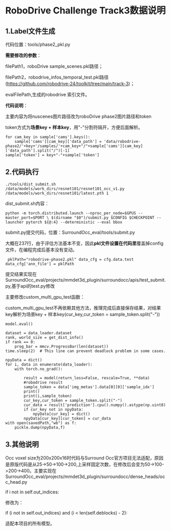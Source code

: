 # RoboDrive Challenge Track3数据说明

## 1.Label文件生成

代码位置：tools/phase2_pkl.py

**需要修改的参数**：

filePath1，roboDrive sample_scenes.pkl路径；

filePath2，robodrive_infos_temporal_test.pkl路径(https://github.com/robodrive-24/toolkit/tree/main/track-3)；

evalFilePath,生成的robodrive 索引文件。

**代码说明**：

主要内容为将nuscenes图片路径改为roboDrive phase2图片路径和token

token方式为**场景key + 样本key**，用"-"分割符隔开，方便后面解析。

```
for cam_key in sample['cams'].keys():
    sample['cams'][cam_key]['data_path'] = 'data/robodrive-phase2/'+key+'/samples/'+cam_key+"/"+sample['cams'][cam_key]['data_path'].split("/")[-1]
sample['token'] = key+"-"+sample['token']
```

## 2.代码执行

`./tools/dist_submit.sh /data/models/work_dirs/resnet101/resnet101_occ_v1.py /data/models/work_dirs/resnet101/latest.pth 1`

dist_submit.sh内容：

`python -m torch.distributed.launch --nproc_per_node=$GPUS --master_port=$PORT \
    $(dirname "$0")/submit.py $CONFIG $CHECKPOINT --launcher pytorch ${@:4} --deterministic --eval bbox`

submit.py提交代码，位置：SurroundOcc_eval/tools/submit.py

大概在237行，由于评估方法基本不变，因此**pkl文件设置在代码里**覆盖掉config文件，在编程完成后基本没有变动。

` pklPath="robodrive-phase2.pkl"
 data_cfg = cfg.data.test
 data_cfg['ann_file'] = pklPath`

提交结果实现在SurroundOcc_eval/projects/mmdet3d_plugin/surroundocc/apis/test_submit.py,基于api的test.py修改

主要修改custom_multi_gpu_test函数：

custom_multi_gpu_test不再依赖其他方法，推理完成后直接保存结果，对结果key解析为场景key + 样本key(cur_key,cur_token = sample_token.split("-"))

    model.eval()
    
    dataset = data_loader.dataset
    rank, world_size = get_dist_info()
    if rank == 0:
        prog_bar = mmcv.ProgressBar(len(dataset))
    time.sleep(2)  # This line can prevent deadlock problem in some cases.
    
    npyData = dict()
    for i, data in enumerate(data_loader):
        with torch.no_grad():
    
            result = model(return_loss=False, rescale=True, **data)
            #robodrive result
            sample_token = data['img_metas'].data[0][0]['sample_idx']
            print()
            print(i,sample_token)
            cur_key,cur_token = sample_token.split("-")
            cur_data = result['prediction'].cpu().numpy().astype(np.uint8)
            if cur_key not in npyData:
                npyData[cur_key] = dict()
            npyData[cur_key][cur_token] = cur_data
    with open(savedPath,"wb") as f:
        pickle.dump(npyData,f)

## 3.其他说明

Occ voxel size为200x200x16时代码与Surround Occ官方项目无法适配，原因是原版代码是从25->50->100->200,上采样固定次数，在修改后会变为50->100->200->400。主要实现在SurroundOcc_eval/projects/mmdet3d_plugin/surroundocc/dense_heads/occ_head.py

if i not in self.out_indices:

修改为：

if (i not in self.out_indices) and (i < len(self.deblocks) - 2):

适配本项目的所有模型。